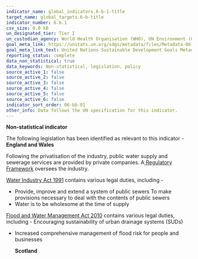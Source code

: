 ```yaml
---
indicator_name: global_indicators.6-b-1-title
target_name: global_targets.6-b-title
indicator_number: 6.b.1
csv_size: 0.0 kB
un_designated_tier: Tier I
un_custodian_agency: World Health Organisation (WHO), UN Environment (UNEP), Organisation for Economic Co-operation and Development (OECD)
goal_meta_link: https://unstats.un.org/sdgs/metadata/files/Metadata-06-0B-01.pdf
goal_meta_link_text: United Nations Sustainable Development Goals Metadata (PDF 395 KB)
reporting_status: complete
data_non_statistical: true
data_keywords: Non-statistical, legislation, policy
source_active_1: false
source_active_2: false
source_active_3: false
source_active_4: false
source_active_5: false
source_active_6: false
indicator_sort_order: 06-bb-01
other_info: Data follows the UN specification for this indicator. 
---
```

**Non-statistical indicator**
<p> The following legislation has been identified as relevant to this indicator - <b>England and Wales </b><p> Following the privatisation of the industry, public water supply and sewerage services are provided by private companies. A<a href="https://www.ofwat.gov.uk/regulated-companies/ofwat-industry-overview/">  Regulatory Framework</a> oversees the industry. <p>
</p><a href="http://www.legislation.gov.uk/ukpga/1991/56/introduction">Water Industry Act 1991</a> contains various legal duties, including -
<ul>
<li> Provide, improve and extend a system of public sewers
To make provisions necessary to deal with the contents of public sewers
  <li>Water is to be wholesome at the time of supply</ul>
  <p><a href="https://www.legislation.gov.uk/ukpga/2010/29/contents">Flood and Water Management Act 2010</a> contains various legal duties, including - 
 Encouraging sustainability of urban drainage systems (SUDs)<ul><li>Increased comprehensive management of flood risk for people and businesses
   <p><b>Scotland</b>